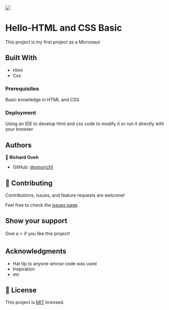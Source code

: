 ![](https://img.shields.io/badge/Microverse-blueviolet)

# Hello-HTML and CSS Basic

This project is my first project as a Micronaut

## Built With

- Html
- Css


### Prerequisites
 Basic knowledge in HTML and CSS


### Deployment

Using an IDE to develop html and css code to modify it or run it directly with your browser 

## Authors

👤 **Richard Oveh**

- GitHub: [@omorich1](https://github.com/omorich1)



## 🤝 Contributing

Contributions, issues, and feature requests are welcome!

Feel free to check the [issues page](../../issues/).

## Show your support

Give a ⭐️ if you like this project!

## Acknowledgments

- Hat tip to anyone whose code was used
- Inspiration
- etc

## 📝 License

This project is [MIT](./MIT.md) licensed.